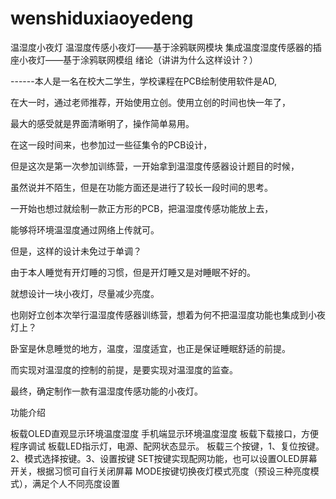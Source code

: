 # wenshiduxiaoyedeng
温湿度小夜灯
温湿度传感小夜灯——基于涂鸦联网模块
集成温度湿度传感器的插座小夜灯——基于涂鸦联网模组
绪论（讲讲为什么这样设计？）

------本人是一名在校大二学生，学校课程在PCB绘制使用软件是AD\,

在大一时，通过老师推荐，开始使用立创。使用立创的时间也快一年了，

最大的感受就是界面清晰明了，操作简单易用。

在这一段时间来，也参加过一些征集令的PCB设计，

但是这次是第一次参加训练营，一开始拿到温湿度传感器设计题目的时候，

虽然说并不陌生，但是在功能方面还是进行了较长一段时间的思考。

一开始也想过就绘制一款正方形的PCB，把温湿度传感功能放上去，

能够将环境温湿度通过网络上传就可。

但是，这样的设计未免过于单调？

由于本人睡觉有开灯睡的习惯，但是开灯睡又是对睡眠不好的。

就想设计一块小夜灯，尽量减少亮度。

也刚好立创本次举行温湿度传感器训练营，想着为何不把温湿度功能也集成到小夜灯上？

卧室是休息睡觉的地方，温度，湿度适宜，也正是保证睡眠舒适的前提。

而实现对温湿度的控制的前提，是要实现对温湿度的监查。

最终，确定制作一款有温湿度传感功能的小夜灯。

功能介绍



板载OLED直观显示环境温度湿度
手机端显示环境温度湿度
板载下载接口，方便程序调试
板载LED指示灯，电源、配网状态显示。
板载三个按键，1、复位按键。2、模式选择按键。3、设置按键
SET按键实现配网功能，也可以设置OLED屏幕开关，根据习惯可自行关闭屏幕
MODE按键切换夜灯模式亮度（预设三种亮度模式），满足个人不同亮度设置
